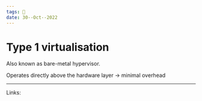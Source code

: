 ```yaml
---
tags: 🌱
date: 30--Oct--2022
---
```


# Type 1 virtualisation

Also known as bare-metal hypervisor.

Operates directly above the hardware layer → minimal overhead

---
Links: 